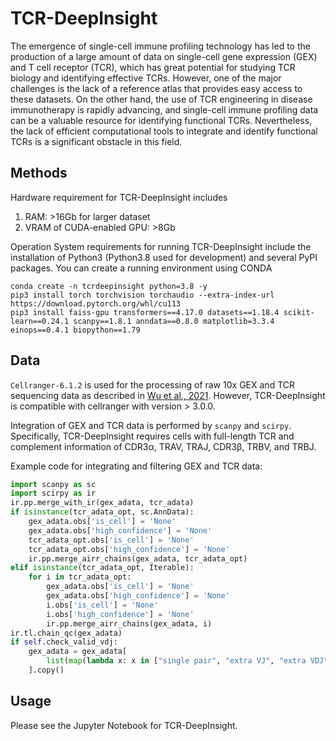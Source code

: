 # TCR-DeepInsight

The emergence of single-cell immune profiling technology has led to the production of a large amount of data on single-cell gene expression (GEX) and T cell receptor (TCR), which has great potential for studying TCR biology and identifying effective TCRs. However, one of the major challenges is the lack of a reference atlas that provides easy access to these datasets. On the other hand, the use of TCR engineering in disease immunotherapy is rapidly advancing, and single-cell immune profiling data can be a valuable resource for identifying functional TCRs. Nevertheless, the lack of efficient computational tools to integrate and identify functional TCRs is a significant obstacle in this field.

## Methods 
Hardware requirement for TCR-DeepInsight includes
1. RAM: >16Gb for larger dataset
2. VRAM of CUDA-enabled GPU: >8Gb 


Operation System requirements for running TCR-DeepInsight include the installation of Python3 (Python3.8 used for development) and several PyPI packages. You can create a running environment using CONDA

```shell
conda create -n tcrdeepinsight python=3.8 -y    
pip3 install torch torchvision torchaudio --extra-index-url https://download.pytorch.org/whl/cu113
pip3 install faiss-gpu transformers==4.17.0 datasets==1.18.4 scikit-learn==0.24.1 scanpy==1.8.1 anndata==0.8.0 matplotlib=3.3.4 einops==0.4.1 biopython==1.79
```

## Data 

`Cellranger-6.1.2` is used for the processing of raw 10x GEX and TCR sequencing data as described in [Wu et al., 2021](https://academic.oup.com/nar/article/50/D1/D1244/6381136). However, TCR-DeepInsight is compatible with cellranger with version > 3.0.0.

Integration of GEX and TCR data is performed by `scanpy` and `scirpy`. Specifically, TCR-DeepInsight requires cells with full-length TCR and complement information of CDR3α, TRAV, TRAJ, CDR3β, TRBV, and TRBJ.

Example code for integrating and filtering GEX and TCR data:

```python
import scanpy as sc
import scirpy as ir
ir.pp.merge_with_ir(gex_adata, tcr_adata)
if isinstance(tcr_adata_opt, sc.AnnData):
    gex_adata.obs['is_cell'] = 'None'
    gex_adata.obs['high_confidence'] = 'None'
    tcr_adata_opt.obs['is_cell'] = 'None'
    tcr_adata_opt.obs['high_confidence'] = 'None'
    ir.pp.merge_airr_chains(gex_adata, tcr_adata_opt)
elif isinstance(tcr_adata_opt, Iterable):
    for i in tcr_adata_opt:
        gex_adata.obs['is_cell'] = 'None'
        gex_adata.obs['high_confidence'] = 'None'
        i.obs['is_cell'] = 'None'
        i.obs['high_confidence'] = 'None'
        ir.pp.merge_airr_chains(gex_adata, i)
ir.tl.chain_qc(gex_adata)
if self.check_valid_vdj:
    gex_adata = gex_adata[
        list(map(lambda x: x in ["single pair", "extra VJ", "extra VDJ"], gex_adata.obs["chain_pairing"]))
    ].copy()
```

## Usage

Please see the Jupyter Notebook for TCR-DeepInsight.